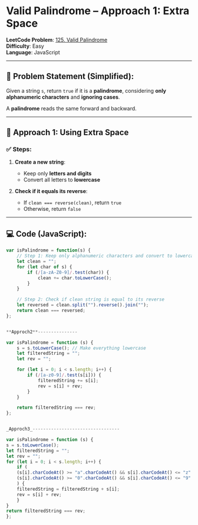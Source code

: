 # Valid Palindrome – Approach 1: Extra Space

**LeetCode Problem**: [125. Valid Palindrome](https://leetcode.com/problems/valid-palindrome/)  
**Difficulty**: Easy  
**Language**: JavaScript

---

## 📜 Problem Statement (Simplified):

Given a string `s`, return `true` if it is a **palindrome**, considering **only alphanumeric characters** and **ignoring cases**.

A **palindrome** reads the same forward and backward.

---

## 🧠 Approach 1: Using Extra Space

### ✅ Steps:

1. **Create a new string**:
   - Keep only **letters and digits**
   - Convert all letters to **lowercase**

2. **Check if it equals its reverse**:
   - If `clean === reverse(clean)`, return `true`
   - Otherwise, return `false`

---

## 💻 Code (JavaScript):

```js
var isPalindrome = function(s) {
    // Step 1: Keep only alphanumeric characters and convert to lowercase
    let clean = "";
    for (let char of s) {
        if (/[a-zA-Z0-9]/.test(char)) {
            clean += char.toLowerCase();
        }
    }

    // Step 2: Check if clean string is equal to its reverse
    let reversed = clean.split("").reverse().join("");
    return clean === reversed;
};


**Approch2**---------------

var isPalindrome = function (s) {
    s = s.toLowerCase(); // Make everything lowercase
    let filteredString = "";
    let rev = "";

    for (let i = 0; i < s.length; i++) {
        if (/[a-z0-9]/.test(s[i])) {
            filteredString += s[i];
            rev = s[i] + rev;
        }
    }

    return filteredString === rev;
};


_Approch3_---------------------------------

var isPalindrome = function (s) {
s = s.toLowerCase();
let filteredString = "";
let rev = "";
for (let i = 0; i < s.length; i++) {
    if (
    (s[i].charCodeAt() >= "a".charCodeAt() && s[i].charCodeAt() <= "z".charCodeAt()) ||
    (s[i].charCodeAt() >= "0".charCodeAt() && s[i].charCodeAt() <= "9".charCodeAt())
    ) {
    filteredString = filteredString + s[i];
    rev = s[i] + rev;
    }
}
return filteredString === rev;
};
